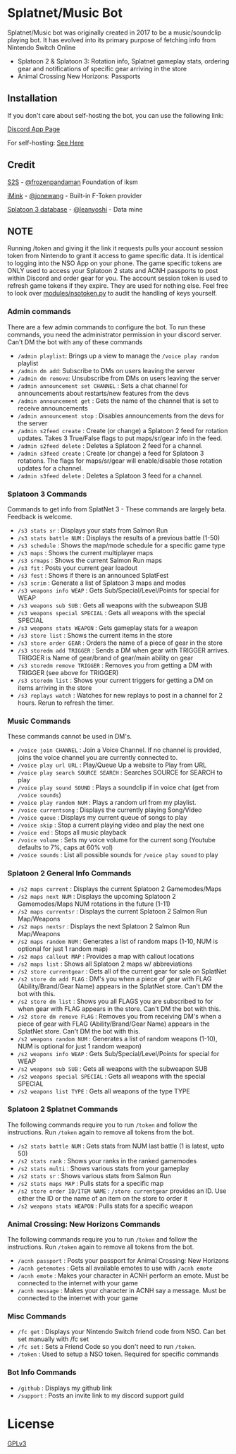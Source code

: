 # Splatnet/Music Bot
Splatnet/Music bot was originally created in 2017 to be a music/soundclip playing bot. It 
has evolved into its primary purpose of fetching info from Nintendo Switch Online 

- Splatoon 2 & Splatoon 3: Rotation info, Splatnet gameplay stats, ordering gear and notifications of specific gear arriving in the store
- Animal Crossing New Horizons: Passports

## Installation

If you don't care about self-hosting the bot, you can use the following link:

[Discord App Page](https://discord.com/application-directory/542488723128844312)

For self-hosting:
[See Here](https://github.com/Jetsurf/jet-bot/wiki)

## Credit
[S2S](https://github.com/frozenpandaman/splatnet2statink) - [@frozenpandaman](https://twitter.com/frozenpandaman) Foundation of iksm

[iMink](https://github.com/JoneWang/imink) - [@jonewang](https://twitter.com/JoneWang) - Built-in F-Token provider

[Splatoon 3 database](https://leanny.github.io/splat3/database.html) -  [@leanyoshi](https://twitter.com/LeanYoshi) - Data mine

## NOTE

Running /token and giving it the link it requests pulls your account session token from Nintendo to grant it access to game specific data. It is identical to logging into the NSO App on your phone.
The game specific tokens are ONLY used to access your Splatoon 2 stats and ACNH passports to post within Discord and order gear for you. The account session token is used to refresh game tokens if they expire. They are used for nothing else.
Feel free to look over [modules/nsotoken.py](https://github.com/Jetsurf/jet-bot/blob/master/modules/nsotoken.py) to audit the handling of keys yourself.

### Admin commands

There are a few admin commands to configure the bot. To run these commands, you need the administrator permission in your discord server. Can't DM the bot with any of these commands

 - `/admin playlist`: Brings up a view to manage the `/voice play random` playlist
 - `/admin dm add`: Subscribe to DMs on users leaving the server
 - `/admin dm remove`: Unsubscribe from DMs on users leaving the server
 - `/admin announcement set CHANNEL` : Sets a chat channel for announcements about restarts/new features from the devs
 - `/admin announcement get` : Gets the name of the channel that is set to receive announcements
 - `/admin announcement stop` : Disables announcements from the devs for the server
 - `/admin s2feed create` : Create (or change) a Splatoon 2 feed for rotation updates. Takes 3 True/False flags to put maps/sr/gear info in the feed.
 - `/admin s2feed delete` : Deletes a Splatoon 2 feed for a channel.
 - `/admin s3feed create` : Create (or change) a feed for Splatoon 3 rotations. The flags for maps/sr/gear will enable/disable those rotation updates for a channel.
 - `/admin s3feed delete` : Deletes a Splatoon 3 feed for a channel.

### Splatoon 3 Commands

Commands to get info from SplatNet 3 - These commands are largely beta. Feedback is welcome.

 - `/s3 stats sr` : Displays your stats from Salmon Run
 - `/s3 stats battle NUM` : Displays the results of a previous battle (1-50)
 - `/s3 schedule` : Shows the map/mode schedule for a specific game type
 - `/s3 maps` : Shows the current multiplayer maps
 - `/s3 srmaps` : Shows the current Salmon Run maps
 - `/s3 fit` : Posts your current gear loadout
 - `/s3 fest` : Shows if there is an announced SplatFest
 - `/s3 scrim` : Generate a list of Splatoon 3 maps and modes
 - `/s3 weapons info WEAP` : Gets Sub/Special/Level/Points for special for WEAP
 - `/s3 weapons sub SUB` : Gets all weapons with the subweapon SUB
 - `/s3 weapons special SPECIAL` : Gets all weapons with the special SPECIAL
 - `/s3 weapons stats WEAPON` : Gets gameplay stats for a weapon
 - `/s3 store list` : Shows the current items in the store
 - `/s3 store order GEAR` : Orders the name of a piece of gear in the store
 - `/s3 storedm add TRIGGER` : Sends a DM when gear with TRIGGER arrives. TRIGGER is Name of gear/brand of gear/main ability on gear
 - `/s3 storedm remove TRIGGER` : Removes you from getting a DM with TRIGGER (see above for TRIGGER)
 - `/s3 storedm list` : Shows your current triggers for getting a DM on items arriving in the store
 - `/s3 replays watch` : Watches for new replays to post in a channel for 2 hours. Rerun to refresh the timer.

### Music Commands

These commands cannot be used in DM's.

 - `/voice join CHANNEL` : Join a Voice Channel. If no channel is provided, joins the voice channel you are currently connected to.
 - `/voice play url URL` : Play/Queue Up a website to Play from URL
 - `/voice play search SOURCE SEARCH` : Searches SOURCE for SEARCH to play
 - `/voice play sound SOUND` : Plays a soundclip if in voice chat (get from `/voice sounds`)
 - `/voice play random NUM` : Plays a random url from my playlist.
 - `/voice currentsong` : Displays the currently playing Song/Video
 - `/voice queue` : Displays my current queue of songs to play
 - `/voice skip` : Stop a current playing video and play the next one
 - `/voice end` : Stops all music playback
 - `/voice volume` : Sets my voice volume for the current song (Youtube defaults to 7%, caps at 60% vol)
 - `/voice sounds` : List all possible sounds for `/voice play sound` to play
 
### Splatoon 2 General Info Commands

 - `/s2 maps current` : Displays the current Splatoon 2 Gamemodes/Maps
 - `/s2 maps next NUM` : Displays the upcoming Splatoon 2 Gamemodes/Maps NUM rotations in the future (1-11)
 - `/s2 maps currentsr` : Displays the current Splatoon 2 Salmon Run Map/Weapons
 - `/s2 maps nextsr` : Displays the next Splatoon 2 Salmon Run Map/Weapons
 - `/s2 maps random NUM` : Generates a list of random maps (1-10, NUM is optional for just 1 random map)
 - `/s2 maps callout MAP` : Provides a map with callout locations
 - `/s2 maps list` : Shows all Splatoon 2 maps w/ abbreviations
 - `/s2 store currentgear` : Gets all of the current gear for sale on SplatNet
 - `/s2 store dm add FLAG` : DM's you when a piece of gear with FLAG (Ability/Brand/Gear Name) appears in the SplatNet store. Can't DM the bot with this.
 - `/s2 store dm list` : Shows you all FLAGS you are subscribed to for when gear with FLAG appears in the store. Can't DM the bot with this.
 - `/s2 store dm remove FLAG` : Removes you from receiving DM's when a piece of gear with FLAG (Ability/Brand/Gear Name) appears in the SplatNet store. Can't DM the bot with this.
 - `/s2 weapons random NUM` : Generates a list of random weapons (1-10), NUM is optional for just 1 random weapon)
 - `/s2 weapons info WEAP` : Gets Sub/Special/Level/Points for special for WEAP
 - `/s2 weapons sub SUB` : Gets all weapons with the subweapon SUB
 - `/s2 weapons special SPECIAL` : Gets all weapons with the special SPECIAL
 - `/s2 weapons list TYPE` : Gets all weapons of the type TYPE
 
### Splatoon 2 Splatnet Commands

The following commands require you to run `/token` and follow the instructions. Run `/token` again to remove all tokens from the bot.

 - `/s2 stats battle NUM` : Gets stats from NUM last battle (1 is latest, upto 50)
 - `/s2 stats rank` : Shows your ranks in the ranked gamemodes
 - `/s2 stats multi` : Shows various stats from your gameplay
 - `/s2 stats sr` : Shows various stats from Salmon Run
 - `/s2 stats maps MAP` : Pulls stats for a specific map
 - `/s2 store order ID/ITEM NAME` : `/store currentgear` provides an ID. Use either the ID or the name of an item on the store to order it
 - `/s2 weapons stats WEAPON` : Pulls stats for a specific weapon

### Animal Crossing: New Horizons Commands

The following commands require you to run `/token` and follow the instructions. Run `/token` again to remove all tokens from the bot.

 - `/acnh passport` : Posts your passport for Animal Crossing: New Horizons
 - `/acnh getemotes` : Gets all available emotes to use with `/acnh emote`
 - `/acnh emote` : Makes your character in ACNH perform an emote. Must be connected to the internet with your game
 - `/acnh message` : Makes your character in ACNH say a message. Must be connected to the internet with your game

### Misc Commands

 - `/fc get` : Displays your Nintendo Switch friend code from NSO. Can bet set manually with /fc set
 - `/fc set` : Sets a Friend Code so you don't need to run `/token`.
 - `/token` : Used to setup a NSO token. Required for specific commands

### Bot Info Commands
 
 - `/github` : Displays my github link
 - `/support` : Posts an invite link to my discord support guild

# License

[GPLv3](https://www.gnu.org/licenses/gpl-3.0.html)


